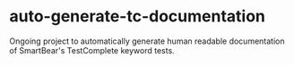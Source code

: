 # auto-generate-tc-documentation
Ongoing project to automatically generate human readable documentation of SmartBear's TestComplete keyword tests.
